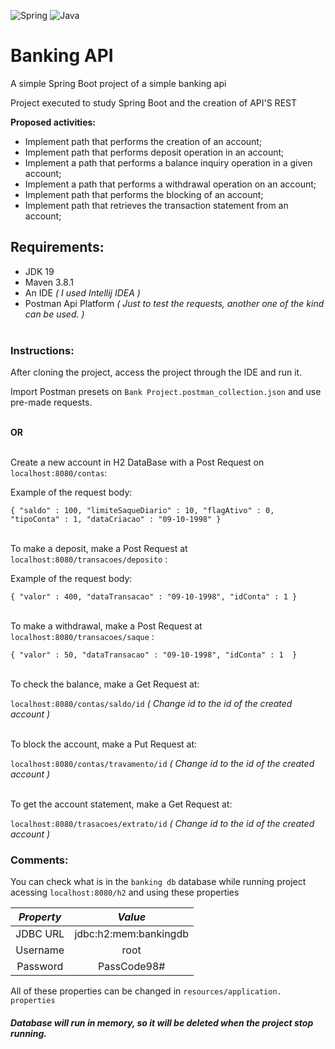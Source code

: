 <div>
  <p>
    <img src= "https://img.shields.io/badge/spring-%236DB33F.svg?style=for-the-badge&logo=spring&logoColor=white" alt="Spring"/>
    <img src= "https://img.shields.io/badge/java-%23ED8B00.svg?style=for-the-badge&logo=java&logoColor=white" alt="Java"/>
  </p>
</div>

# Banking API

A simple Spring Boot project of a simple banking api <br>

Project executed to study Spring Boot and the creation of API'S REST <br>

**Proposed activities:**<br>

* Implement path that performs the creation of an account;
* Implement path that performs deposit operation in an account;
* Implement a path that performs a balance inquiry operation in a given account;
* Implement a path that performs a withdrawal operation on an account;
* Implement path that performs the blocking of an account;
* Implement path that retrieves the transaction statement from an account;


## Requirements: <br>

* JDK 19
* Maven 3.8.1
* An IDE *( I used Intellij IDEA )*
* Postman Api Platform *( Just to test the requests, another one of the kind can be used. )*
<br> <br>


### Instructions: <br>

After cloning the project, access the project through the IDE and run it.

Import Postman presets on `Bank Project.postman_collection.json` and use pre-made requests.

<br> **OR** <br>

<br> Create a new account in H2 DataBase with a Post Request on `localhost:8080/contas`:

Example of the request body:

`{
    "saldo" : 100,
    "limiteSaqueDiario" : 10,
    "flagAtivo" : 0,
    "tipoConta" : 1,
    "dataCriacao" : "09-10-1998"
}`

<br> To make a deposit, make a Post Request at `localhost:8080/transacoes/deposito` :

Example of the request body:

`{
    "valor" : 400,
    "dataTransacao" : "09-10-1998",
    "idConta" : 1
}`

<br> To make a withdrawal, make a Post Request at `localhost:8080/transacoes/saque` :

`{
    "valor" : 50,
    "dataTransacao" : "09-10-1998",
    "idConta" : 1 
}`

<br>To check the balance, make a Get Request at:

`localhost:8080/contas/saldo/id` *( Change id to the id of the created account )*

<br>To block the account, make a Put Request at:

`localhost:8080/contas/travamento/id` *( Change id to the id of the created account )*

<br>To get the account statement, make a Get Request at:

`localhost:8080/trasacoes/extrato/id` *( Change id to the id of the created account )*

### Comments: <br>

You can check what is in the `banking db` database while running project acessing `localhost:8080/h2` and using these properties <br>

| *Property* |        *Value*        |
|:----------:|:---------------------:|
|  JDBC URL  | jdbc:h2:mem:bankingdb |
|  Username  |         root          |
|  Password  |      PassCode98#      |


All of these properties can be changed in `resources/application. properties` <br>

##### Database will run in memory, so it will be deleted when the project stop running. 